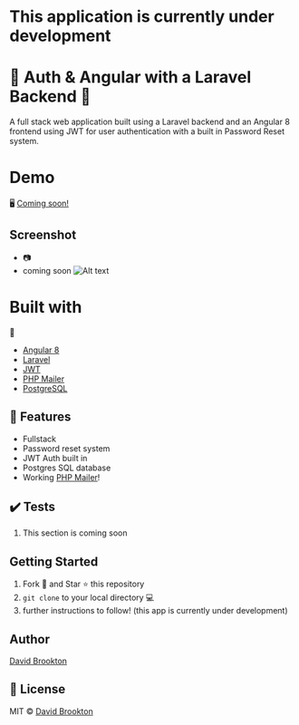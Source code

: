 # This application is currently under development

# 📰 Auth & Angular with a Laravel Backend 📰

A full stack web application built using a Laravel backend and an Angular 8 frontend using JWT for user authentication with a built in Password Reset system.

# Demo

🖥
[Coming soon!](https://github.com/brookton)

## Screenshot

- 📷
- coming soon
  ![Alt text](./screenshot/screenshot.png?raw=true "Coming Soon")

# Built with

🔧

- [Angular 8](https://angular.io)
- [Laravel](https://laravel.com)
- [JWT](https://jwt.io)
- [PHP Mailer](https://github.com/PHPMailer/PHPMailer)
- [PostgreSQL](https://www.postgresql.org)

## :star2: Features

- Fullstack
- Password reset system
- JWT Auth built in
- Postgres SQL database
- Working [PHP Mailer](https://github.com/PHPMailer/PHPMailer)!

## :heavy_check_mark: Tests

1. This section is coming soon

## Getting Started

1. Fork 🍴 and Star ⭐️ this repository
2. `git clone` to your local directory 💻
3. further instructions to follow!
   (this app is currently under development)

## Author

[David Brookton](https://davidbrookton.com)

## 🌵 License

MIT © [David Brookton](https://davidbrookton.com)
